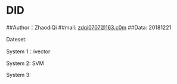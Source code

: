 # DID
##Author：ZhaodiQi
##mail: zdqi0707@163.c0m
##Data: 20181221

Dateset: 





System 1：ivector

System 2: SVM

System 3: 
